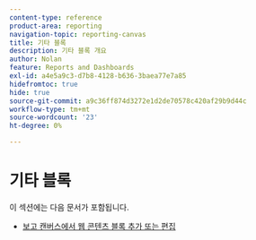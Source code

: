 ```yaml
---
content-type: reference
product-area: reporting
navigation-topic: reporting-canvas
title: 기타 블록
description: 기타 블록 개요
author: Nolan
feature: Reports and Dashboards
exl-id: a4e5a9c3-d7b8-4128-b636-3baea77e7a85
hidefromtoc: true
hide: true
source-git-commit: a9c36ff874d3272e1d2de70578c420af29b9d44c
workflow-type: tm+mt
source-wordcount: '23'
ht-degree: 0%

---
```


# 기타 블록

이 섹션에는 다음 문서가 포함됩니다.

* [보고 캔버스에서 웹 콘텐츠 블록 추가 또는 편집](../../../reports-and-dashboards/reporting-canvas/other-blocks/add-or-edt-web-content-block.md)
